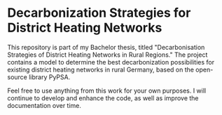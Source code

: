 # Decarbonization Strategies for District Heating Networks

This repository is part of my Bachelor thesis, titled "Decarbonisation Strategies of District Heating Networks in Rural Regions." The project contains a model to determine the best decarbonization possibilities for existing district heating networks in rural Germany, based on the open-source library PyPSA.

Feel free to use anything from this work for your own purposes. I will continue to develop and enhance the code, as well as improve the documentation over time.
